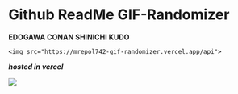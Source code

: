 # Github ReadMe GIF-Randomizer
**EDOGAWA CONAN SHINICHI KUDO**

~~~
<img src="https://mrepol742-gif-randomizer.vercel.app/api">
~~~

***hosted in vercel***

<img src="https://mrepol742-gif-randomizer.vercel.app/api">
